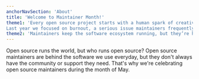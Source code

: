 ```yaml
---
anchorNavSection: 'About'
title: 'Welcome to Maintainer Month!'
theme1: 'Every open source project starts with a human spark of creativity, of curiosity, of problem-solving. Sharing software is an act of hope and generosity. As a maintainer, what sparks the fire of your joy for open source? If your fire is burning low, how do you find your way back to what sparked joy about open source?
Last year we focused on burnout, a serious issue maintainers frequently face. This year, we’re talking about the flip side: the energizing aspects of open source.'
theme2: 'Maintainers keep the software ecosystem running, but they’re humans, not machines. Do you know who the maintainers you rely on are? Do you know what kind of support those individuals actually need? Ask what you can do for them, and be ready to listen.'
---
```


Open source runs the world, but who runs open source? Open source maintainers are behind the software we use everyday, but they don't always have the community or support they need. That's why we're celebrating open source maintainers during the month of May.
